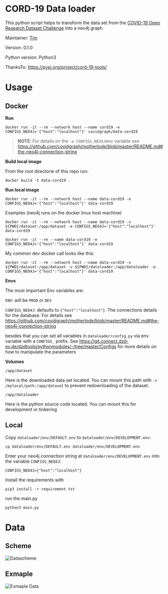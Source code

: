 # CORD-19 Data loader

This python script helps to transform the data set from the [COVID-19 Open Research Dataset Challenge](https://www.kaggle.com/allen-institute-for-ai/CORD-19-research-challenge/data)
into a neo4j graph

Maintainer: [Tim](https://github.com/motey)

Version: 0.1.0

Python version: Python3

ThanksTo: https://pypi.org/project/cord-19-tools/

# Usage

## Docker

**Run**

`docker run -it --rm --network host --name cord19 -e CONFIGS_NEO4J='{"host":"localhost"}' covidgraph/data-cord19`

> **NOTE**: For details on the `-e CONFIGS_NEO4J`env variable see https://github.com/covidgraph/motherlode/blob/master/README.md#the-neo4j-connection-string

**Build local image**

From the root directorie of this repo run:

`docker build -t data-cord19 .`

**Run local image**

`docker run -it --rm --network host --name data-cord19 -e CONFIGS_NEO4J='{"host":"localhost"}' data-cord19`

Examples (neo4j runs on the docker linux host machine)

`docker run -it --rm --network host --name data-cord19 -v ${PWD}/dataset:/app/dataset -e CONFIGS_NEO4J='{"host":"localhost"}' data-cord19`

`docker run -it --rm --name data-cord19 -e CONFIGS_NEO4J='{"host":"localhost"}' data-cord19`

My common dev docker call looks like this:

`docker run -it --rm --network host --name data-cord19 -v ${PWD}/dataset:/app/dataset -v ${PWD}/dataloader:/app/dataloader -e CONFIGS_NEO4J='{"host":"localhost"}' data-cord19`

**Envs**

The most important Env variables are:

`ENV`: will be `PROD` or `DEV`


`CONFIGS_NEO4J`: defaults to `{"host":"localhost"}`. The connections details for the database. For details see https://github.com/covidgraph/motherlode/blob/master/README.md#the-neo4j-connection-string

besides that you can set all variables in `dataloader/config.py` via env variable with a `CONFIGS_` prefix. See https://git.connect.dzd-ev.de/dzdtools/pythonmodules/-/tree/master/Configs for more details on how to manipulate the parameters

**Volumes**

`/app/dataset`

Here is the downloaded data set located. You can mount this path with `-v /mylocal/path:/app/dataset` to prevent redownloading of the dataset.

`/app/dataloader`

Here is the python source code located. You can mount this for development or tinkering

## Local

Copy `dataloader/env/DEFAULT.env` to `dataloader/env/DEVELOPMENT.env`:

`cp dataloader/env/DEFAULT.env dataloader/env/DEVELOPMENT.env`

Enter your neo4j connection string at `dataloader/env/DEVELOPMENT.env` into the variable `CONFIGS_NEO4J`:

```env
CONFIGS_NEO4J={"host":"localhost"}
```

Install the requirements with

`pip3 install -r requirement.txt`

run the main.py

`python3 main.py`

# Data

## Scheme

![Datascheme](https://raw.githubusercontent.com/covidgraph/data_cord19/master/docs/datascheme.png)

## Exmaple


![Exmaple Data](https://raw.githubusercontent.com/covidgraph/data_cord19/master/docs/datascheme_example.png)



